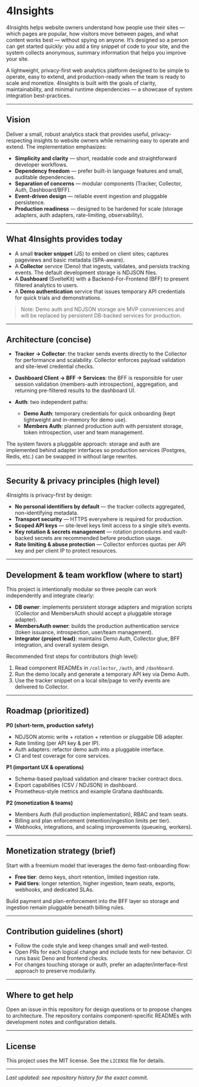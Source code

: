 # 4Insights

4Insights helps website owners understand how people use their sites — which
pages are popular, how visitors move between pages, and what content works best
— without spying on anyone. It’s designed so a person can get started quickly:
you add a tiny snippet of code to your site, and the system collects anonymous,
summary information that helps you improve your site.

A lightweight, privacy-first web analytics platform designed to be simple to
operate, easy to extend, and production-ready when the team is ready to scale
and monetize. 4Insights is built with the goals of clarity, maintainability, and
minimal runtime dependencies — a showcase of system integration best-practices.

---

## Vision

Deliver a small, robust analytics stack that provides useful, privacy-respecting
insights to website owners while remaining easy to operate and extend. The
implementation emphasizes:

- **Simplicity and clarity** — short, readable code and straightforward
  developer workflows.
- **Dependency freedom** — prefer built-in language features and small,
  auditable dependencies.
- **Separation of concerns** — modular components (Tracker, Collector, Auth,
  Dashboard/BFF).
- **Event-driven design** — reliable event ingestion and pluggable persistence.
- **Production readiness** — designed to be hardened for scale (storage
  adapters, auth adapters, rate-limiting, observability).

---

## What 4Insights provides today

- A small **tracker snippet** (JS) to embed on client sites; captures pageviews
  and basic metadata (SPA-aware).
- A **Collector** service (Deno) that ingests, validates, and persists tracking
  events. The default development storage is NDJSON files.
- A **Dashboard** (SvelteKit) with a Backend-For-Frontend (BFF) to present
  filtered analytics to users.
- A **Demo authentication** service that issues temporary API credentials for
  quick trials and demonstrations.

> Note: Demo auth and NDJSON storage are MVP conveniences and will be replaced
> by persistent DB-backed services for production.

---

## Architecture (concise)

- **Tracker → Collector**: the tracker sends events directly to the Collector
  for performance and scalability. Collector enforces payload validation and
  site-level credential checks.
- **Dashboard Client → BFF → Services**: the BFF is responsible for user session
  validation (members-auth introspection), aggregation, and returning
  pre-filtered results to the dashboard UI.
- **Auth**: two independent paths:

  - **Demo Auth**: temporary credentials for quick onboarding (kept lightweight
    and in-memory for demo use).
  - **Members Auth**: planned production auth with persistent storage, token
    introspection, user and team management.

The system favors a pluggable approach: storage and auth are implemented behind
adapter interfaces so production services (Postgres, Redis, etc.) can be swapped
in without large rewrites.

---

## Security & privacy principles (high level)

4Insights is privacy-first by design:

- **No personal identifiers by default** — the tracker collects aggregated,
  non-identifying metadata.
- **Transport security** — HTTPS everywhere is required for production.
- **Scoped API keys** — site-level keys limit access to a single site’s events.
- **Key rotation & secrets management** — rotation procedures and vault-backed
  secrets are recommended before production usage.
- **Rate limiting & abuse protection** — Collector enforces quotas per API key
  and per client IP to protect resources.

---

## Development & team workflow (where to start)

This project is intentionally modular so three people can work independently and
integrate clearly:

- **DB owner**: implements persistent storage adapters and migration scripts
  (Collector and MembersAuth should accept a pluggable storage adapter).
- **MembersAuth owner**: builds the production authentication service (token
  issuance, introspection, user/team management).
- **Integrator (project lead)**: maintains Demo Auth, Collector glue, BFF
  integration, and overall system design.

Recommended first steps for contributors (high level):

1. Read component READMEs in `/collector`, `/auth`, and `/dashboard`.
2. Run the demo locally and generate a temporary API key via Demo Auth.
3. Use the tracker snippet on a local site/page to verify events are delivered
   to Collector.

---

## Roadmap (prioritized)

**P0 (short-term, production safety)**

- NDJSON atomic write + rotation + retention or pluggable DB adapter.
- Rate limiting (per API key & per IP).
- Auth adapters: refactor demo auth into a pluggable interface.
- CI and test coverage for core services.

**P1 (important UX & operations)**

- Schema-based payload validation and clearer tracker contract docs.
- Export capabilities (CSV / NDJSON) in dashboard.
- Prometheus-style metrics and example Grafana dashboards.

**P2 (monetization & teams)**

- Members Auth (full production implementation), RBAC and team seats.
- Billing and plan enforcement (retention/ingestion limits per tier).
- Webhooks, integrations, and scaling improvements (queueing, workers).

---

## Monetization strategy (brief)

Start with a freemium model that leverages the demo fast-onboarding flow:

- **Free tier**: demo keys, short retention, limited ingestion rate.
- **Paid tiers**: longer retention, higher ingestion, team seats, exports,
  webhooks, and dedicated SLAs.

Build payment and plan-enforcement into the BFF layer so storage and ingestion
remain pluggable beneath billing rules.

---

## Contribution guidelines (short)

- Follow the code style and keep changes small and well-tested.
- Open PRs for each logical change and include tests for new behavior. CI runs
  basic Deno and frontend checks.
- For changes touching storage or auth, prefer an adapter/interface-first
  approach to preserve modularity.

---

## Where to get help

Open an issue in this repository for design questions or to propose changes to
architecture. The repository contains component-specific READMEs with
development notes and configuration details.

---

## License

This project uses the MIT license. See the `LICENSE` file for details.

---

_Last updated: see repository history for the exact commit._

